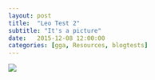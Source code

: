 ```yaml
---
layout: post
title:  "Leo Test 2"
subtitle: "It's a picture"
date:   2015-12-08 12:00:00
categories: [gga, Resources, blogtests]
---   
```

  
![](https://leonoraking.files.wordpress.com/2012/06/cropped-dsc_0132.jpg)
